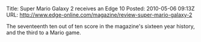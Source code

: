 Title: Super Mario Galaxy 2 receives an Edge 10
Posted: 2010-05-06 09:13Z
URL: http://www.edge-online.com/magazine/review-super-mario-galaxy-2

The seventeenth ten out of ten score in the magazine's 
sixteen year history, and the third to a Mario game.